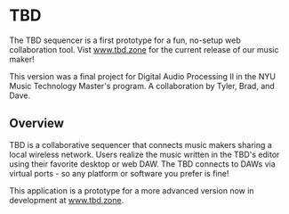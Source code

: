 # TBD
The TBD sequencer is a first prototype for a fun, no-setup web collaboration tool. Vist www.tbd.zone for the current release of our music maker!

This version was a final project for Digital Audio Processing II in the NYU Music Technology Master's program. 
A collaboration by Tyler, Brad, and Dave.

## Overview
TBD is a collaborative sequencer that connects music makers sharing a local wireless network. Users realize the music written in the TBD's editor using their favorite desktop or web DAW. The TBD connects to DAWs via virtual ports - so any platform or software you prefer is fine!

This application is a prototype for a more advanced version now in development at www.tbd.zone.
